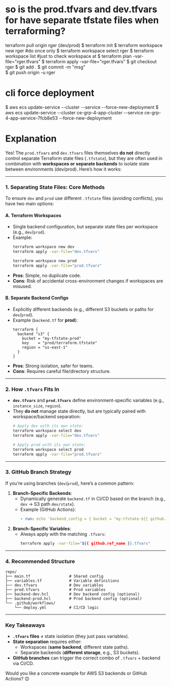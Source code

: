 # so is the prod.tfvars and dev.tfvars for have separate tfstate files when terraforming?
terraform pull origin rger (dev/prod)
$ terraform init
$ terraform workspace new rger #do once only
$ terraform workspace select rger
$ terraform workspace list #just to check workspace at
$ terraform plan -var-file="rger.tfvars"
$ terraform apply -var-file="rger.tfvars"
$ git checkout rger
$ git add .
$ git commit -m "msg"  
$ git push origin -u rger


# cli force deployment
$ aws ecs update-service --cluster <cluster-name> --service <service-name> --force-new-deployment
$ aws ecs update-service --cluster ce-grp-4-app-cluster --service ce-grp-4-app-service-7fcb8e53 --force-new-deployment

# Explanation
Yes! The `prod.tfvars` and `dev.tfvars` files themselves **do not** directly control separate Terraform state files (`.tfstate`), but they are often used in combination with **workspaces or separate backends** to isolate state between environments (dev/prod). Here’s how it works:

---

### **1. Separating State Files: Core Methods**
To ensure `dev` and `prod` use different `.tfstate` files (avoiding conflicts), you have two main options:

#### **A. Terraform Workspaces**  
- Single backend configuration, but separate state files per workspace (e.g., `dev`/`prod`).  
- Example:
  ```sh
  terraform workspace new dev
  terraform apply -var-file="dev.tfvars"

  terraform workspace new prod
  terraform apply -var-file="prod.tfvars"
  ```
- **Pros**: Simple, no duplicate code.  
- **Cons**: Risk of accidental cross-environment changes if workspaces are misused.

#### **B. Separate Backend Configs**  
- Explicitly different backends (e.g., different S3 buckets or paths for `dev`/`prod`).  
- Example (`backend.tf` for **prod**):
  ```hcl
  terraform {
    backend "s3" {
      bucket = "my-tfstate-prod"
      key    = "prod/terraform.tfstate"
      region = "us-east-1"
    }
  }
  ```
- **Pros**: Strong isolation, safer for teams.  
- **Cons**: Requires careful file/directory structure.

---

### **2. How `.tfvars` Fits In**
- **`dev.tfvars`** and **`prod.tfvars`** define environment-specific variables (e.g., `instance_size`, `region`).  
- They **do not** manage state directly, but are typically paired with workspace/backend separation:
  ```sh
  # Apply dev with its own state:
  terraform workspace select dev
  terraform apply -var-file="dev.tfvars"

  # Apply prod with its own state:
  terraform workspace select prod
  terraform apply -var-file="prod.tfvars"
  ```

---

### **3. GitHub Branch Strategy**
If you’re using branches (`dev`/`prod`), here’s a common pattern:
1. **Branch-Specific Backends**:  
   - Dynamically generate `backend.tf` in CI/CD based on the branch (e.g., `dev` → S3 path `dev/state`).  
   - Example (GitHub Actions):
     ```yaml
     - run: echo 'backend_config = { bucket = "my-tfstate-${{ github.ref_name }}" }' > backend.auto.tfvars
     ```
2. **Branch-Specific Variables**:  
   - Always apply with the matching `.tfvars`:
     ```sh
     terraform apply -var-file="${{ github.ref_name }}.tfvars"
     ```

---

### **4. Recommended Structure**
```
repo/
├── main.tf                 # Shared config
├── variables.tf            # Variable definitions
├── dev.tfvars              # Dev variables
├── prod.tfvars             # Prod variables
├── backend-dev.hcl         # Dev backend config (optional)
├── backend-prod.hcl        # Prod backend config (optional)
└── .github/workflows/
    └── deploy.yml          # CI/CD logic
```

---

### **Key Takeaways**
- **`.tfvars` files** ≠ state isolation (they just pass variables).  
- **State separation** requires either:  
  - Workspaces (**same backend**, different state paths).  
  - Separate backends (**different storage**, e.g., S3 buckets).  
- **GitHub branches** can trigger the correct combo of `.tfvars` + backend via CI/CD.

Would you like a concrete example for AWS S3 backends or GitHub Actions? 😊